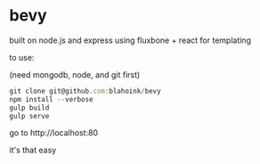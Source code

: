 bevy
=======

built on node.js and express
using fluxbone + react for templating

to use:

(need mongodb, node, and git first)

```javascript
git clone git@github.com:blahoink/bevy
npm install --verbose
gulp build
gulp serve
```
go to http://localhost:80

it's that easy
